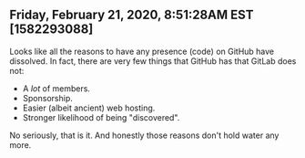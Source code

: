 ## Friday, February 21, 2020, 8:51:28AM EST [1582293088]

Looks like all the reasons to have any presence (code) on GitHub have
dissolved. In fact, there are very few things that GitHub has that
GitLab does not:

* A *lot* of members.
* Sponsorship.
* Easier (albeit ancient) web hosting.
* Stronger likelihood of being "discovered".

No seriously, that is it. And honestly those reasons don't hold water
any more.

